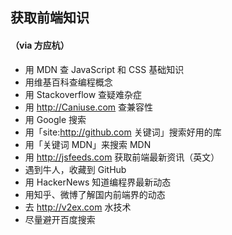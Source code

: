 ## 获取前端知识
#### （via 方应杭）
- 用 MDN 查 JavaScript 和 CSS 基础知识
- 用维基百科查编程概念
- 用 Stackoverflow 查疑难杂症
- 用 http://Caniuse.com 查兼容性
- 用 Google 搜索
- 用「site:http://github.com 关键词」搜索好用的库
- 用「关键词 MDN」来搜索 MDN
- 用 http://jsfeeds.com 获取前端最新资讯（英文）
- 遇到牛人，收藏到 GitHub
- 用 HackerNews 知道编程界最新动态
- 用知乎、微博了解国内前端界的动态
- 去 http://v2ex.com 水技术
- 尽量避开百度搜索


